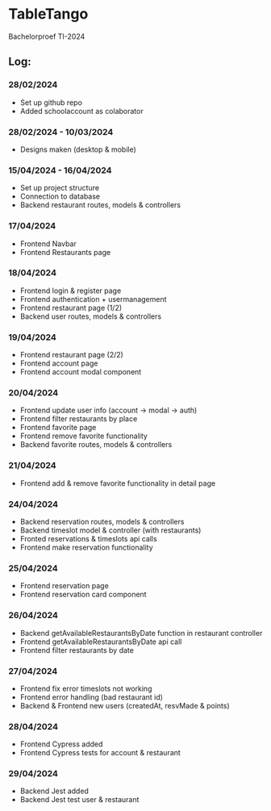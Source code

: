 # TableTango
Bachelorproef TI-2024

## Log:
### 28/02/2024
- Set up github repo
- Added schoolaccount as colaborator

### 28/02/2024 - 10/03/2024
- Designs maken (desktop & mobile)

### 15/04/2024 - 16/04/2024
- Set up project structure
- Connection to database
- Backend restaurant routes, models & controllers

### 17/04/2024
- Frontend Navbar
- Frontend Restaurants page

### 18/04/2024
- Frontend login & register page
- Frontend authentication + usermanagement
- Frontend restaurant page (1/2)
- Backend user routes, models & controllers

### 19/04/2024
- Frontend restaurant page (2/2)
- Frontend account page
- Frontend account modal component

### 20/04/2024
- Frontend update user info (account -> modal -> auth)
- Frontend filter restaurants by place
- Frontend favorite page
- Frontend remove favorite functionality
- Backend favorite routes, models & controllers

### 21/04/2024
- Frontend add & remove favorite functionality in detail page

### 24/04/2024
- Backend reservation routes, models & controllers
- Backend timeslot model & controller (with restaurants)
- Fronted reservations & timeslots api calls
- Frontend make reservation functionality

### 25/04/2024
- Frontend reservation page
- Frontend reservation card component

### 26/04/2024
- Backend getAvailableRestaurantsByDate function in restaurant controller
- Frontend getAvailableRestaurantsByDate api call
- Frontend filter restaurants by date

### 27/04/2024
- Frontend fix error timeslots not working
- Frontend error handling (bad restaurant id)
- Backend & Frontend new users (createdAt, resvMade & points)

### 28/04/2024
- Frontend Cypress added
- Frontend Cypress tests for account & restaurant

### 29/04/2024
- Backend Jest added
- Backend Jest test user & restaurant